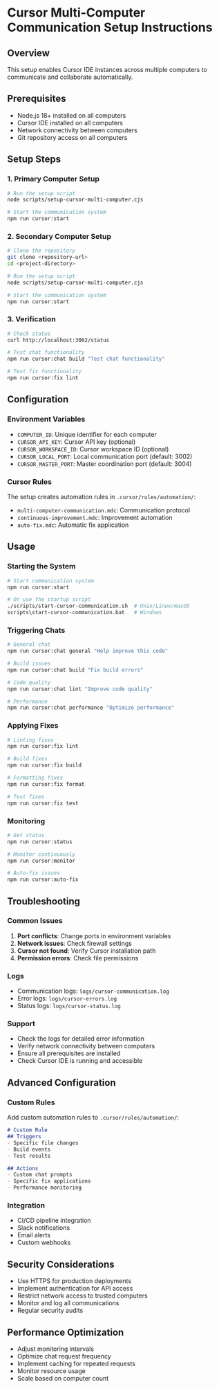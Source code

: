 
# Cursor Multi-Computer Communication Setup Instructions

## Overview
This setup enables Cursor IDE instances across multiple computers to communicate and collaborate automatically.

## Prerequisites
- Node.js 18+ installed on all computers
- Cursor IDE installed on all computers
- Network connectivity between computers
- Git repository access on all computers

## Setup Steps

### 1. Primary Computer Setup
```bash
# Run the setup script
node scripts/setup-cursor-multi-computer.cjs

# Start the communication system
npm run cursor:start
```

### 2. Secondary Computer Setup
```bash
# Clone the repository
git clone <repository-url>
cd <project-directory>

# Run the setup script
node scripts/setup-cursor-multi-computer.cjs

# Start the communication system
npm run cursor:start
```

### 3. Verification
```bash
# Check status
curl http://localhost:3002/status

# Test chat functionality
npm run cursor:chat build "Test chat functionality"

# Test fix functionality
npm run cursor:fix lint
```

## Configuration

### Environment Variables
- `COMPUTER_ID`: Unique identifier for each computer
- `CURSOR_API_KEY`: Cursor API key (optional)
- `CURSOR_WORKSPACE_ID`: Cursor workspace ID (optional)
- `CURSOR_LOCAL_PORT`: Local communication port (default: 3002)
- `CURSOR_MASTER_PORT`: Master coordination port (default: 3004)

### Cursor Rules
The setup creates automation rules in `.cursor/rules/automation/`:
- `multi-computer-communication.mdc`: Communication protocol
- `continuous-improvement.mdc`: Improvement automation
- `auto-fix.mdc`: Automatic fix application

## Usage

### Starting the System
```bash
# Start communication system
npm run cursor:start

# Or use the startup script
./scripts/start-cursor-communication.sh  # Unix/Linux/macOS
scripts\start-cursor-communication.bat   # Windows
```

### Triggering Chats
```bash
# General chat
npm run cursor:chat general "Help improve this code"

# Build issues
npm run cursor:chat build "Fix build errors"

# Code quality
npm run cursor:chat lint "Improve code quality"

# Performance
npm run cursor:chat performance "Optimize performance"
```

### Applying Fixes
```bash
# Linting fixes
npm run cursor:fix lint

# Build fixes
npm run cursor:fix build

# Formatting fixes
npm run cursor:fix format

# Test fixes
npm run cursor:fix test
```

### Monitoring
```bash
# Get status
npm run cursor:status

# Monitor continuously
npm run cursor:monitor

# Auto-fix issues
npm run cursor:auto-fix
```

## Troubleshooting

### Common Issues
1. **Port conflicts**: Change ports in environment variables
2. **Network issues**: Check firewall settings
3. **Cursor not found**: Verify Cursor installation path
4. **Permission errors**: Check file permissions

### Logs
- Communication logs: `logs/cursor-communication.log`
- Error logs: `logs/cursor-errors.log`
- Status logs: `logs/cursor-status.log`

### Support
- Check the logs for detailed error information
- Verify network connectivity between computers
- Ensure all prerequisites are installed
- Check Cursor IDE is running and accessible

## Advanced Configuration

### Custom Rules
Add custom automation rules to `.cursor/rules/automation/`:
```markdown
# Custom Rule
## Triggers
- Specific file changes
- Build events
- Test results

## Actions
- Custom chat prompts
- Specific fix applications
- Performance monitoring
```

### Integration
- CI/CD pipeline integration
- Slack notifications
- Email alerts
- Custom webhooks

## Security Considerations
- Use HTTPS for production deployments
- Implement authentication for API access
- Restrict network access to trusted computers
- Monitor and log all communications
- Regular security audits

## Performance Optimization
- Adjust monitoring intervals
- Optimize chat request frequency
- Implement caching for repeated requests
- Monitor resource usage
- Scale based on computer count

